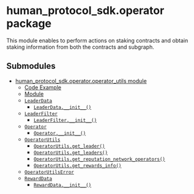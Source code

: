 # human_protocol_sdk.operator package

This module enables to perform actions on staking contracts and
obtain staking information from both the contracts and subgraph.

## Submodules

* [human_protocol_sdk.operator.operator_utils module](human_protocol_sdk.operator.operator_utils.md)
  * [Code Example](human_protocol_sdk.operator.operator_utils.md#code-example)
  * [Module](human_protocol_sdk.operator.operator_utils.md#module)
  * [`LeaderData`](human_protocol_sdk.operator.operator_utils.md#human_protocol_sdk.operator.operator_utils.LeaderData)
    * [`LeaderData.__init__()`](human_protocol_sdk.operator.operator_utils.md#human_protocol_sdk.operator.operator_utils.LeaderData.__init__)
  * [`LeaderFilter`](human_protocol_sdk.operator.operator_utils.md#human_protocol_sdk.operator.operator_utils.LeaderFilter)
    * [`LeaderFilter.__init__()`](human_protocol_sdk.operator.operator_utils.md#human_protocol_sdk.operator.operator_utils.LeaderFilter.__init__)
  * [`Operator`](human_protocol_sdk.operator.operator_utils.md#human_protocol_sdk.operator.operator_utils.Operator)
    * [`Operator.__init__()`](human_protocol_sdk.operator.operator_utils.md#human_protocol_sdk.operator.operator_utils.Operator.__init__)
  * [`OperatorUtils`](human_protocol_sdk.operator.operator_utils.md#human_protocol_sdk.operator.operator_utils.OperatorUtils)
    * [`OperatorUtils.get_leader()`](human_protocol_sdk.operator.operator_utils.md#human_protocol_sdk.operator.operator_utils.OperatorUtils.get_leader)
    * [`OperatorUtils.get_leaders()`](human_protocol_sdk.operator.operator_utils.md#human_protocol_sdk.operator.operator_utils.OperatorUtils.get_leaders)
    * [`OperatorUtils.get_reputation_network_operators()`](human_protocol_sdk.operator.operator_utils.md#human_protocol_sdk.operator.operator_utils.OperatorUtils.get_reputation_network_operators)
    * [`OperatorUtils.get_rewards_info()`](human_protocol_sdk.operator.operator_utils.md#human_protocol_sdk.operator.operator_utils.OperatorUtils.get_rewards_info)
  * [`OperatorUtilsError`](human_protocol_sdk.operator.operator_utils.md#human_protocol_sdk.operator.operator_utils.OperatorUtilsError)
  * [`RewardData`](human_protocol_sdk.operator.operator_utils.md#human_protocol_sdk.operator.operator_utils.RewardData)
    * [`RewardData.__init__()`](human_protocol_sdk.operator.operator_utils.md#human_protocol_sdk.operator.operator_utils.RewardData.__init__)
